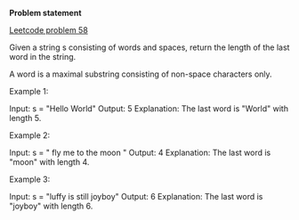 **Problem statement** 

[Leetcode problem 58](https://leetcode.com/problems/length-of-last-word/description/)

Given a string s consisting of words and spaces, return the length of the last word in the string.

A word is a maximal 
substring
 consisting of non-space characters only.

 

Example 1:

Input: s = "Hello World"
Output: 5
Explanation: The last word is "World" with length 5.

Example 2:

Input: s = "   fly me   to   the moon  "
Output: 4
Explanation: The last word is "moon" with length 4.

Example 3:

Input: s = "luffy is still joyboy"
Output: 6
Explanation: The last word is "joyboy" with length 6.
